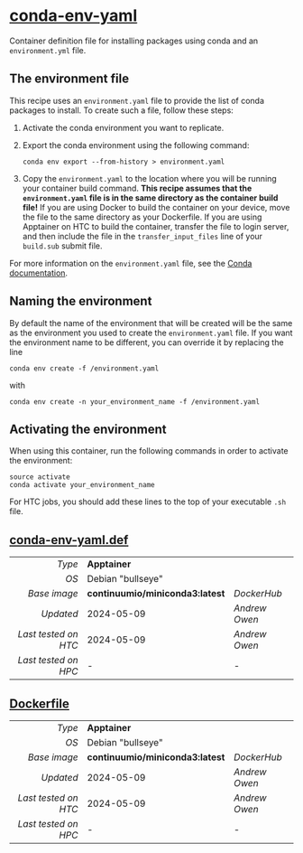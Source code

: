 <!--
   Copyright 2024, Center for High Throughput Computing, University of Wisconsin - Madison

   Licensed under the Apache License, Version 2.0 (the "License");
   you may not use this file except in compliance with the License.
   You may obtain a copy of the License at

       http://www.apache.org/licenses/LICENSE-2.0

   Unless required by applicable law or agreed to in writing, software
   distributed under the License is distributed on an "AS IS" BASIS,
   WITHOUT WARRANTIES OR CONDITIONS OF ANY KIND, either express or implied.
   See the License for the specific language governing permissions and
   limitations under the License.
-->

# [conda-env-yaml](/software/Conda/conda-env-yaml)

Container definition file for installing packages using conda and an `environment.yml` file.

## The environment file

This recipe uses an `environment.yaml` file to provide the list of conda packages to install.
To create such a file, follow these steps:

1. Activate the conda environment you want to replicate.
2. Export the conda environment using the following command:

   ```
   conda env export --from-history > environment.yaml
   ```

3. Copy the `environment.yaml` to the location where you will be running your container build command.
   **This recipe assumes that the `environment.yaml` file is in the same directory as the container build file!**
   If you are using Docker to build the container on your device, move the file to the same directory as your Dockerfile.
   If you are using Apptainer on HTC to build the container, transfer the file to login server, and then include the file in
   the `transfer_input_files` line of your `build.sub` submit file.

For more information on the `environment.yaml` file, see the [Conda documentation](https://conda.io/projects/conda/en/latest/user-guide/tasks/manage-environments.html#exporting-an-environment-file-across-platforms).

## Naming the environment

By default the name of the environment that will be created will be the same as the environment you used to create the `environment.yaml` file.
If you want the environment name to be different, you can override it by replacing the line

```
conda env create -f /environment.yaml
```

with 

```
conda env create -n your_environment_name -f /environment.yaml
```

## Activating the environment

When using this container, run the following commands in order to activate the environment:

```
source activate
conda activate your_environment_name
```

For HTC jobs, you should add these lines to the top of your executable `.sh` file.

## [conda-env-yaml.def](conda-env-yaml.def)

| | | |
| ---: | :--- | :--- |
| *Type* | **Apptainer** | |
| *OS* | Debian "bullseye" | |
| *Base image* | **continuumio/miniconda3:latest** | *DockerHub* |
| *Updated* | 2024-05-09 | *Andrew Owen* |
| *Last tested on HTC* | 2024-05-09 | *Andrew Owen* |
| *Last tested on HPC* | - | - |

## [Dockerfile](Dockerfile)

| | | |
| ---: | :--- | :--- |
| *Type* | **Apptainer** | |
| *OS* | Debian "bullseye" | |
| *Base image* | **continuumio/miniconda3:latest** | *DockerHub* |
| *Updated* | 2024-05-09 | *Andrew Owen* |
| *Last tested on HTC* | 2024-05-09 | *Andrew Owen* |
| *Last tested on HPC* | - | - |

